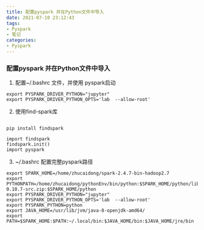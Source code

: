 ```yaml
---
title: 配置pyspark 并在Python文件中导入
date: 2021-07-10 23:12:43
tags:
- Pyspark
- 笔记
categories: 
- Pyspark
---
```

### 配置pyspark 并在Python文件中导入



1. 配置~/.bashrc 文件，并使用 pyspark启动
```
export PYSPARK_DRIVER_PYTHON="jupyter"
export PYSPARK_DRIVER_PYTHON_OPTS='lab  --allow-root'
```
2. 使用find-spark库
```

pip install findspark

import findspark
findspark.init()
import pyspark
```
3. ~/.bashrc 配置完整pyspark路径 

```
export SPARK_HOME=/home/zhucaidong/spark-2.4.7-bin-hadoop2.7
export PYTHONPATH=/home/zhucaidong/pythonEnv/bin/python:$SPARK_HOME/python/lib/py4j-0.10.7-src.zip:$SPARK_HOME/python
export PYSPARK_DRIVER_PYTHON="jupyter"
export PYSPARK_DRIVER_PYTHON_OPTS='lab  --allow-root'
export PYSPARK_PYTHON=python
export JAVA_HOME=/usr/lib/jvm/java-8-openjdk-amd64/
export PATH=$SPARK_HOME:$PATH:~/.local/bin:$JAVA_HOME/bin:$JAVA_HOME/jre/bin
```
